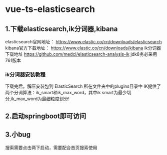 # vue-ts-elasticsearch
## 1.下载elasticsearch,ik分词器,kibana
elasticsearch官网地址：
https://www.elastic.co/cn/downloads/elasticsearch
kibana官方下载地址：
https://www.elastic.co/cn/downloads/kibana
ik分词器下载地址
https://github.com/medcl/elasticsearch-analysis-ik
jdk8务必采用761版本
### ik分词器安装教程
下载完后，解压安装包到 ElasticSearch 所在文件夹中的plugins目录中
IK提供了两个分词算法：ik_smart和ik_max_word，其中ik smart为最少切分,ik_max_word为最细粒度划分!
## 2.启动springboot即可访问
## 3.小bug
搜索需要点击两下启动，需要配合首页搜索使用
